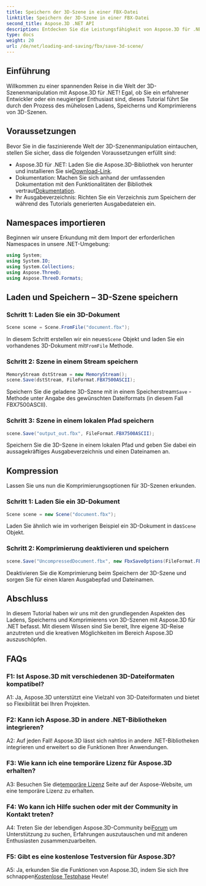 ```yaml
---
title: Speichern der 3D-Szene in einer FBX-Datei
linktitle: Speichern der 3D-Szene in einer FBX-Datei
second_title: Aspose.3D .NET API
description: Entdecken Sie die Leistungsfähigkeit von Aspose.3D für .NET. eine vielseitige Bibliothek für die nahtlose 3D-Szenenmanipulation. Müheloses Laden, Speichern und Komprimieren.
type: docs
weight: 20
url: /de/net/loading-and-saving/fbx/save-3d-scene/
---
```

## Einführung

Willkommen zu einer spannenden Reise in die Welt der 3D-Szenenmanipulation mit Aspose.3D für .NET! Egal, ob Sie ein erfahrener Entwickler oder ein neugieriger Enthusiast sind, dieses Tutorial führt Sie durch den Prozess des mühelosen Ladens, Speicherns und Komprimierens von 3D-Szenen.

## Voraussetzungen

Bevor Sie in die faszinierende Welt der 3D-Szenenmanipulation eintauchen, stellen Sie sicher, dass die folgenden Voraussetzungen erfüllt sind:

-  Aspose.3D für .NET: Laden Sie die Aspose.3D-Bibliothek von herunter und installieren Sie sie[Download-Link](https://releases.aspose.com/3d/net/).
-  Dokumentation: Machen Sie sich anhand der umfassenden Dokumentation mit den Funktionalitäten der Bibliothek vertraut[Dokumentation](https://reference.aspose.com/3d/net/).
- Ihr Ausgabeverzeichnis: Richten Sie ein Verzeichnis zum Speichern der während des Tutorials generierten Ausgabedateien ein.

## Namespaces importieren

Beginnen wir unsere Erkundung mit dem Import der erforderlichen Namespaces in unsere .NET-Umgebung:

```csharp
using System;
using System.IO;
using System.Collections;
using Aspose.ThreeD;
using Aspose.ThreeD.Formats;
```

## Laden und Speichern – 3D-Szene speichern

### Schritt 1: Laden Sie ein 3D-Dokument

```csharp
Scene scene = Scene.FromFile("document.fbx");
```

 In diesem Schritt erstellen wir ein neues`Scene` Objekt und laden Sie ein vorhandenes 3D-Dokument mit`FromFile` Methode.

### Schritt 2: Szene in einem Stream speichern

```csharp
MemoryStream dstStream = new MemoryStream();
scene.Save(dstStream, FileFormat.FBX7500ASCII);
```

 Speichern Sie die geladene 3D-Szene mit in einem Speicherstream`Save` -Methode unter Angabe des gewünschten Dateiformats (in diesem Fall FBX7500ASCII).


### Schritt 3: Szene in einem lokalen Pfad speichern

```csharp
scene.Save("output_out.fbx", FileFormat.FBX7500ASCII);
```

Speichern Sie die 3D-Szene in einem lokalen Pfad und geben Sie dabei ein aussagekräftiges Ausgabeverzeichnis und einen Dateinamen an.

## Kompression

Lassen Sie uns nun die Komprimierungsoptionen für 3D-Szenen erkunden.

### Schritt 1: Laden Sie ein 3D-Dokument

```csharp
Scene scene = new Scene("document.fbx");
```

 Laden Sie ähnlich wie im vorherigen Beispiel ein 3D-Dokument in das`Scene` Objekt.

### Schritt 2: Komprimierung deaktivieren und speichern

```csharp
scene.Save("UncompressedDocument.fbx", new FbxSaveOptions(FileFormat.FBX7500ASCII) { EnableCompression = false });
```

Deaktivieren Sie die Komprimierung beim Speichern der 3D-Szene und sorgen Sie für einen klaren Ausgabepfad und Dateinamen.

## Abschluss

In diesem Tutorial haben wir uns mit den grundlegenden Aspekten des Ladens, Speicherns und Komprimierens von 3D-Szenen mit Aspose.3D für .NET befasst. Mit diesem Wissen sind Sie bereit, Ihre eigene 3D-Reise anzutreten und die kreativen Möglichkeiten im Bereich Aspose.3D auszuschöpfen.

## FAQs

### F1: Ist Aspose.3D mit verschiedenen 3D-Dateiformaten kompatibel?

A1: Ja, Aspose.3D unterstützt eine Vielzahl von 3D-Dateiformaten und bietet so Flexibilität bei Ihren Projekten.

### F2: Kann ich Aspose.3D in andere .NET-Bibliotheken integrieren?

A2: Auf jeden Fall! Aspose.3D lässt sich nahtlos in andere .NET-Bibliotheken integrieren und erweitert so die Funktionen Ihrer Anwendungen.

### F3: Wie kann ich eine temporäre Lizenz für Aspose.3D erhalten?

 A3: Besuchen Sie die[temporäre Lizenz](https://purchase.aspose.com/temporary-license/) Seite auf der Aspose-Website, um eine temporäre Lizenz zu erhalten.

### F4: Wo kann ich Hilfe suchen oder mit der Community in Kontakt treten?

 A4: Treten Sie der lebendigen Aspose.3D-Community bei[Forum](https://forum.aspose.com/c/3d/18) um Unterstützung zu suchen, Erfahrungen auszutauschen und mit anderen Enthusiasten zusammenzuarbeiten.

### F5: Gibt es eine kostenlose Testversion für Aspose.3D?

 A5: Ja, erkunden Sie die Funktionen von Aspose.3D, indem Sie sich Ihre schnappen[Kostenlose Testphase](https://releases.aspose.com/) Heute!